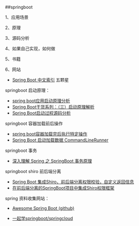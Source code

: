 ##springboot

1、应用场景

2、原理

3、源码分析

4、如果自己实现，如何做

5、书籍

6、网站

- [Spring Boot 中文索引](http://springboot.fun/) 五颗星

springboot 启动原理：

- [spring boot应用启动原理分析](https://blog.csdn.net/hengyunabc/article/details/50120001)
- [Spring Boot干货系列：（三）启动原理解析](http://tengj.top/2017/03/09/springboot3/)
- [Spring Boot启动过程源码分析](https://blog.csdn.net/dm_vincent/article/details/76735888)


springboot 容器加载前后操作

- [spring boot容器加载完后执行特定操作](https://www.jianshu.com/p/01f7a971a4b9)
- [Spring Boot 启动加载数据 CommandLineRunner](https://blog.csdn.net/catoop/article/details/50501710)

springboot 事务

- [深入理解 Spring 之 SpringBoot 事务原理](https://blog.csdn.net/qq_38182963/article/details/78891044)

springboot shiro 前后端分离

- [Spring Boot 集成Shiro，前后端分离权限校验，自定义返回信息](https://www.jianshu.com/p/7467b92ed35a)
- [在前后端分离的SpringBoot项目中集成Shiro权限框架](https://blog.csdn.net/u013615903/article/details/78781166)

spring 资料收集网站：

- [Awesome Spring Boot (github)](https://github.com/ityouknow/awesome-spring-boot)

- [一起学springboot/springcloud](https://blog.battcn.com/categories/SpringBoot/)